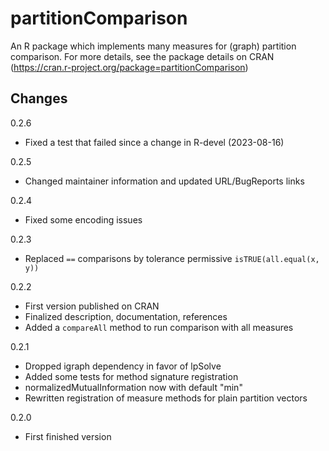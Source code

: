 partitionComparison
===================

An R package which implements many measures for (graph) partition comparison.
For more details, see the package details on CRAN (https://cran.r-project.org/package=partitionComparison)

Changes
-------

0.2.6
  - Fixed a test that failed since a change in R-devel (2023-08-16)

0.2.5
  - Changed maintainer information and updated URL/BugReports links

0.2.4
  - Fixed some encoding issues

0.2.3
  - Replaced ``==`` comparisons by tolerance permissive ``isTRUE(all.equal(x, y))``

0.2.2
  - First version published on CRAN
  - Finalized description, documentation, references
  - Added a ``compareAll`` method to run comparison with all measures

0.2.1
  - Dropped igraph dependency in favor of lpSolve
  - Added some tests for method signature registration
  - normalizedMutualInformation now with default "min"
  - Rewritten registration of measure methods for plain partition vectors

0.2.0
  - First finished version
